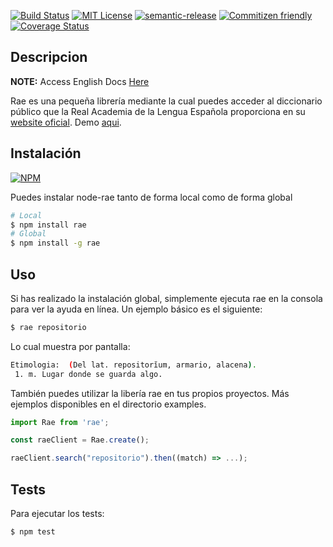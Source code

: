 
[![Build Status](https://travis-ci.org/Tsur/node-rae.png)](https://travis-ci.org/Tsur/node-rae)
[![MIT License](https://img.shields.io/npm/l/es6-lib-template.svg?style=flat-square)](http://opensource.org/licenses/MIT)
[![semantic-release](https://img.shields.io/badge/%20%20%F0%9F%93%A6%F0%9F%9A%80-semantic--release-e10079.svg)](https://github.com/semantic-release/semantic-release)
[![Commitizen friendly](https://img.shields.io/badge/commitizen-friendly-brightgreen.svg)](http://commitizen.github.io/cz-cli/)
[![Coverage Status](https://coveralls.io/repos/github/Tsur/node-rae/badge.svg?branch=inestable)](https://coveralls.io/github/Tsur/node-rae?branch=inestable)

## Descripcion

**NOTE:** Access English Docs [Here](docs/en/README.md)

Rae es una pequeña librería mediante la cual puedes acceder al diccionario público que la Real Academia de la Lengua Española proporciona en su [website oficial](http://www.rae.es/). Demo [aqui](https://tsur.github.io/rae).

## Instalación

[![NPM](https://nodei.co/npm/rae.png)](https://nodei.co/npm/rae/)

Puedes instalar node-rae tanto de forma local como de forma global

```bash
# Local
$ npm install rae
# Global
$ npm install -g rae
```

## Uso

Si has realizado la instalación global, simplemente ejecuta rae en la consola para ver la ayuda en línea. Un ejemplo básico es el siguiente:

```bash
$ rae repositorio
```

Lo cual muestra por pantalla:

```bash
Etimologia:  (Del lat. repositorĭum, armario, alacena).
 1. m. Lugar donde se guarda algo.
```

También puedes utilizar la libería rae en tus propios proyectos. Más ejemplos disponibles en el directorio examples.

```js
import Rae from 'rae';

const raeClient = Rae.create();

raeClient.search("repositorio").then((match) => ...);
```

## Tests

Para ejecutar los tests:

```bash
$ npm test
```
